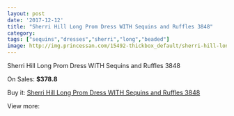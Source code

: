 ```yaml
---
layout: post
date: '2017-12-12'
title: "Sherri Hill Long Prom Dress WITH Sequins and Ruffles 3848"
category: 
tags: ["sequins","dresses","sherri","long","beaded"]
image: http://img.princessan.com/15492-thickbox_default/sherri-hill-long-prom-dress-with-sequins-and-ruffles-3848.jpg
---
```

Sherri Hill Long Prom Dress WITH Sequins and Ruffles 3848

On Sales: **$378.8**
<a href="https://www.princessan.com/en/7219-sherri-hill-long-prom-dress-with-sequins-and-ruffles-3848.html"><amp-img layout="responsive" width="600" height="600" src="//img.princessan.com/15492-thickbox_default/sherri-hill-long-prom-dress-with-sequins-and-ruffles-3848.jpg" alt="Sherri Hill Long Prom Dress WITH Sequins and Ruffles 3848 0" /></a>

Buy it: [Sherri Hill Long Prom Dress WITH Sequins and Ruffles 3848](https://www.princessan.com/en/7219-sherri-hill-long-prom-dress-with-sequins-and-ruffles-3848.html "Sherri Hill Long Prom Dress WITH Sequins and Ruffles 3848")

View more: [](https://www.princessan.com/en/- "")